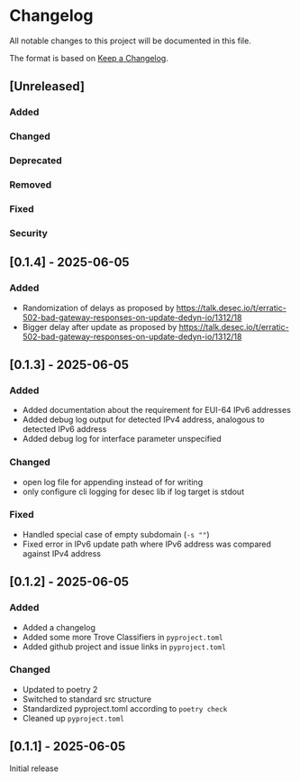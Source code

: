 # Changelog

All notable changes to this project will be documented in this file.

The format is based on [Keep a Changelog](https://keepachangelog.com/en/1.1.0/).

## [Unreleased]

### Added

### Changed

### Deprecated

### Removed

### Fixed

### Security

## [0.1.4] - 2025-06-05

### Added

- Randomization of delays as proposed by https://talk.desec.io/t/erratic-502-bad-gateway-responses-on-update-dedyn-io/1312/18
- Bigger delay after update as proposed by https://talk.desec.io/t/erratic-502-bad-gateway-responses-on-update-dedyn-io/1312/18

## [0.1.3] - 2025-06-05

### Added

- Added documentation about the requirement for EUI-64 IPv6 addresses
- Added debug log output for detected IPv4 address, analogous to detected IPv6 address
- Added debug log for interface parameter unspecified

### Changed

- open log file for appending instead of for writing
- only configure cli logging for desec lib if log target is stdout

### Fixed

- Handled special case of empty subdomain (`-s ""`)
- Fixed error in IPv6 update path where IPv6 address was compared against IPv4 address

## [0.1.2] - 2025-06-05

### Added

- Added a changelog
- Added some more Trove Classifiers in `pyproject.toml`
- Added github project and issue links in `pyproject.toml`

### Changed

- Updated to poetry 2
- Switched to standard src structure
- Standardized pyproject.toml according to `poetry check`
- Cleaned up `pyproject.toml`

## [0.1.1] - 2025-06-05

Initial release